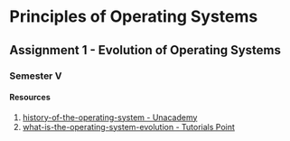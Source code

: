 # Principles of Operating Systems
## Assignment 1 - Evolution of Operating Systems 
### Semester V

#### Resources
1. [history-of-the-operating-system - Unacademy](https://unacademy.com/content/bank-exam/study-material/computer-knowledge/history-of-the-operating-system/)
2. [what-is-the-operating-system-evolution - Tutorials Point](https://www.tutorialspoint.com/what-is-the-operating-system-evolution)
